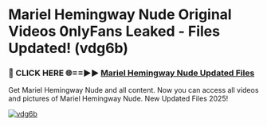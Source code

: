 # Mariel Hemingway Nude Original Videos 0nlyFans Leaked - Files Updated! (vdg6b)

<h3>🔴 CLICK HERE 🌐==►► <a href="https://tinyurl.com/52m3yx9h" rel="nofollow">Mariel Hemingway Nude Updated Files</a></h3>

Get Mariel Hemingway Nude and all content. Now you can access all videos and pictures of Mariel Hemingway Nude. New Updated Files 2025!

[![vdg6b](https://i.imgur.com/TnHtlc8.gif)](https://tinyurl.com/52m3yx9h)
